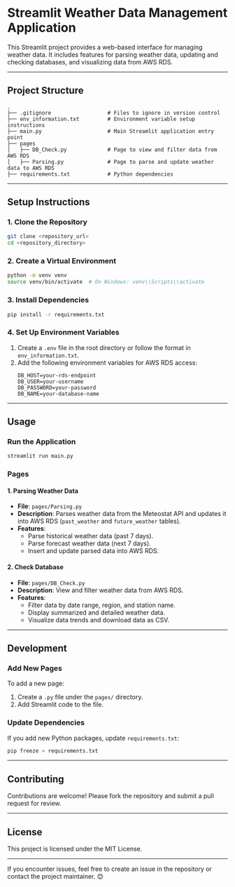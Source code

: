 # **Streamlit Weather Data Management Application**

This Streamlit project provides a web-based interface for managing weather data. It includes features for parsing weather data, updating and checking databases, and visualizing data from AWS RDS.

---

## **Project Structure**

```
.
├── .gitignore                  # Files to ignore in version control
├── env_information.txt         # Environment variable setup instructions
├── main.py                     # Main Streamlit application entry point
├── pages
│   ├── DB_Check.py             # Page to view and filter data from AWS RDS
│   ├── Parsing.py              # Page to parse and update weather data to AWS RDS
├── requirements.txt            # Python dependencies
```

---

## **Setup Instructions**

### **1. Clone the Repository**
```bash
git clone <repository_url>
cd <repository_directory>
```

### **2. Create a Virtual Environment**
```bash
python -m venv venv
source venv/bin/activate  # On Windows: venv\\Scripts\\activate
```

### **3. Install Dependencies**
```bash
pip install -r requirements.txt
```

### **4. Set Up Environment Variables**
1. Create a `.env` file in the root directory or follow the format in `env_information.txt`.
2. Add the following environment variables for AWS RDS access:
   ```env
   DB_HOST=your-rds-endpoint
   DB_USER=your-username
   DB_PASSWORD=your-password
   DB_NAME=your-database-name
   ```

---

## **Usage**

### **Run the Application**
```bash
streamlit run main.py
```

### **Pages**

#### **1. Parsing Weather Data**
- **File**: `pages/Parsing.py`
- **Description**: Parses weather data from the Meteostat API and updates it into AWS RDS (`past_weather` and `future_weather` tables).
- **Features**:
  - Parse historical weather data (past 7 days).
  - Parse forecast weather data (next 7 days).
  - Insert and update parsed data into AWS RDS.

#### **2. Check Database**
- **File**: `pages/DB_Check.py`
- **Description**: View and filter weather data from AWS RDS.
- **Features**:
  - Filter data by date range, region, and station name.
  - Display summarized and detailed weather data.
  - Visualize data trends and download data as CSV.

---

## **Development**

### **Add New Pages**
To add a new page:
1. Create a `.py` file under the `pages/` directory.
2. Add Streamlit code to the file.

### **Update Dependencies**
If you add new Python packages, update `requirements.txt`:
```bash
pip freeze > requirements.txt
```

---

## **Contributing**

Contributions are welcome! Please fork the repository and submit a pull request for review.

---

## **License**

This project is licensed under the MIT License.

---

If you encounter issues, feel free to create an issue in the repository or contact the project maintainer. 😊


